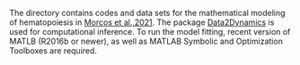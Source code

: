 The directory contains codes and data sets for the mathematical modeling of hematopoiesis in [Morcos et al.,2021](https://www.biorxiv.org/content/10.1101/2020.08.21.261552v1.full). The package [Data2Dynamics](https://github.com/Data2Dynamics/d2d) is used for computational inference. To run the model fitting, recent version of MATLB (R2016b or newer), as well as MATLAB Symbolic and Optimization Toolboxes are required. 
